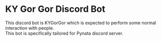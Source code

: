# KY Gor Gor Discord Bot
This discord bot is KYGorGor which is expected to perform some normal interaction with people.<br/>
This bot is specifically tailored for Pynata discord server.
